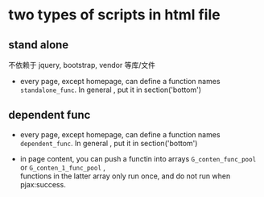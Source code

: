 
# two types of scripts in html file

## stand alone

不依赖于 jquery, bootstrap, vendor  等库/文件

- every page, except homepage, can define a function names `standalone_func`. In general , put it in section('bottom')

## dependent func

- every page, except homepage, can define a function names `dependent_func`. In general , put it in section('bottom')

- in page content, you can push a functin into  arrays `G_conten_func_pool` or `G_conten_1_func_pool` ,   
functions in the latter array only run once, and do not run when pjax:success.
